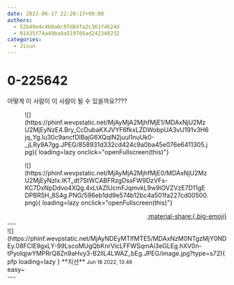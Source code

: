 ```yaml
---
date: 2022-06-17 22:20:17+09:00
authors:
  - 52b49e4c4b0a0c97d8dfa2c361f4624d
  - 01435f74a49ba8a519705ad242348232
categories:
  - Jisun
---
```


# 0-225642

<div class="post-container" markdown="1">
<div class="content-container md-sidebar__scrollwrap" markdown="1">

어떻게 이 사람이 이 사람이 될 수 있을까요???? 
<figure markdown="1">
![](https://phinf.wevpstatic.net/MjAyMjA2MjhfMjE1/MDAxNjU2MzU2MjEyNzE4.Bry_CcDubaKXJVYF6fkxLZDWobpUA3vU191v3H6jq_Yg.Iu30c9ancfDlBajG6XQqlN2juul1nuUk0-_jLRy9A7gg.JPEG/858931d332cd424c9a0ba45e076e6411305.jpg){ loading=lazy onclick="openFullscreen(this)"}
</figure>

<figure markdown="1">
![](https://phinf.wevpstatic.net/MjAyMjA2MjhfMjE0/MDAxNjU2MzU2MjEyNzIx.lKT_dt7StWCABFRzgDssFW9DzVFs-KC7DxNpDdvo4XQg.4xLtAZIUcmFJqmvkL9w9iOVZVzE7D11gEDPBR5H_8S4g.PNG/596eb1dd9e574b12bc4a501fa227cd00500.png){ loading=lazy onclick="openFullscreen(this)"}
</figure>


</div>
</div>

<div style="text-align: right;" markdown="1">
<a href="https://weverse.io/fromis9/fanpost/0-225642" style="text-align: right;">:material-share:{.big-emoji}</a>
</div>
---

<div class="comments-container md-sidebar__scrollwrap" markdown="1">
<div class="comment" markdown="1">
<div class='id-container' markdown="1">
![](https://phinf.wevpstatic.net/MjAyNDEyMTlfMTE5/MDAxNzM0NTgzMjY0NDEy.08FClE9gxLY-99LscoMUgQbKnrVicLFFWSqmAi3eGLEg.hXV0n-tPyoIqjwYMPRrQ8Zn9aHvy3-B2llL4LWAZ_bEg.JPEG/image.jpg?type=s72){ pfp loading=lazy }
**<span class="artist">지선</span>** <small>Jun 18 2022, 13:46</small><br>
</div>
<div class='comment-body' markdown="1">
easy~
</div>
</div>
</div>
---
